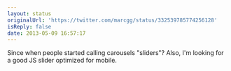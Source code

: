 ```yaml
---
layout: status
originalUrl: 'https://twitter.com/marcgg/status/332539785774256128'
isReply: false
date: 2013-05-09 16:57:17
---
```


Since when people started calling carousels "sliders"? Also, I'm looking for a good JS slider optimized for mobile.
